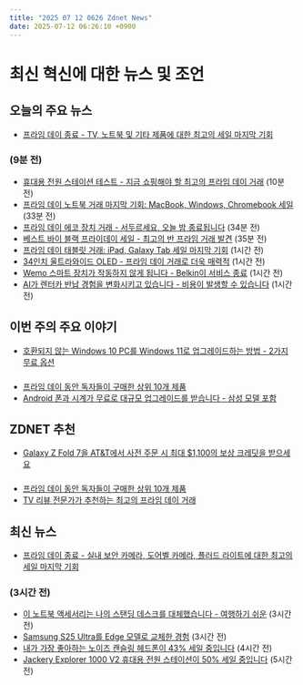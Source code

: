 ```yaml
---
title: "2025 07 12 0626 Zdnet News"
date: 2025-07-12 06:26:10 +0900
---
```


# 최신 혁신에 대한 뉴스 및 조언
## 오늘의 주요 뉴스
- [프라임 데이 종료 - TV, 노트북 및 기타 제품에 대한 최고의 세일 마지막 기회](https://www.zdnet.com/home-and-office/best-amazon-prime-day-deals-live-2025-07-11/)

### (9분 전)
- [휴대용 전원 스테이션 테스트 - 지금 쇼핑해야 할 최고의 프라임 데이 거래](https://www.zdnet.com/home-and-office/energy/best-prime-day-portable-power-station-deals-2025-07-11/) (10분 전)
- [프라임 데이 노트북 거래 마지막 기회: MacBook, Windows, Chromebook 세일](https://www.zdnet.com/article/best-prime-day-laptop-deals-live-2025-07-11/) (33분 전)
- [프라임 데이 에코 장치 거래 - 서두르세요, 오늘 밤 종료됩니다](https://www.zdnet.com/home-and-office/smart-home/best-prime-day-amazon-echo-device-deals-2025-07-10/) (34분 전)
- [베스트 바이 블랙 프라이데이 세일 - 최고의 반 프라임 거래 발견](https://www.zdnet.com/article/best-best-buy-deals-2025-07-11/) (35분 전)
- [프라임 데이 태블릿 거래: iPad, Galaxy Tab 세일 마지막 기회](https://www.zdnet.com/article/best-prime-day-tablet-deals-07-11-2025/) (1시간 전)
- [34인치 울트라와이드 OLED - 프라임 데이 거래로 더욱 매력적](https://www.zdnet.com/home-and-office/this-34-inch-ultrawide-oled-blew-me-away-and-its-prime-day-deal-makes-it-even-better/) (1시간 전)
- [Wemo 스마트 장치가 작동하지 않게 됩니다 - Belkin이 서비스 종료](https://www.zdnet.com/home-and-office/smart-home/your-wemo-smart-devices-are-about-to-get-dumb-as-belkin-pulls-the-plug/) (1시간 전)
- [AI가 렌터카 반납 경험을 변화시키고 있습니다 - 비용이 발생할 수 있습니다](https://www.zdnet.com/article/ai-is-changing-the-rental-car-return-experience-and-it-could-cost-you/) (1시간 전)

## 이번 주의 주요 이야기
- [호환되지 않는 Windows 10 PC를 Windows 11로 업그레이드하는 방법 - 2가지 무료 옵션](https://www.zdnet.com/article/how-to-upgrade-an-incompatible-windows-10-pc-to-windows-11-2-free-options/)

### 
- [프라임 데이 동안 독자들이 구매한 상위 10개 제품](https://www.zdnet.com/article/the-top-10-products-our-readers-bought-for-prime-day-no-1-surprised-us/) 
- [Android 폰과 시계가 무료로 대규모 업그레이드를 받습니다 - 삼성 모델 포함](https://www.zdnet.com/article/your-android-phone-and-watch-are-getting-a-major-upgrade-for-free-samsung-models-included/)

## ZDNET 추천
- [Galaxy Z Fold 7을 AT&T에서 사전 주문 시 최대 $1,100의 보상 크레딧을 받으세요](https://www.zdnet.com/article/get-up-to-1100-trade-in-credit-when-you-preorder-the-galaxy-z-fold-7-at-at-t/)

### 
- [프라임 데이 동안 독자들이 구매한 상위 10개 제품](https://www.zdnet.com/article/the-top-10-products-our-readers-bought-for-amazon-prime-day/) 
- [TV 리뷰 전문가가 추천하는 최고의 프라임 데이 거래](https://www.zdnet.com/home-and-office/home-entertainment/best-prime-day-tv-deals-2025-07-11/)

## 최신 뉴스
- [프라임 데이 종료 - 실내 보안 카메라, 도어벨 카메라, 플러드 라이트에 대한 최고의 세일 마지막 기회](https://www.zdnet.com/home-and-office/smart-home/best-prime-day-security-camera-deals-2025-07-11/)

### (3시간 전)
- [이 노트북 액세서리는 나의 스탠딩 데스크를 대체했습니다 - 여행하기 쉬운](https://www.zdnet.com/article/this-laptop-accessory-has-replaced-standing-desks-for-me-and-its-easy-to-travel-with/) (3시간 전)
- [Samsung S25 Ultra를 Edge 모델로 교체한 경험](https://www.zdnet.com/article/i-replaced-my-samsung-s25-ultra-with-the-edge-model-for-a-month-and-didnt-regret-it/) (3시간 전)
- [내가 가장 좋아하는 노이즈 캔슬링 헤드폰이 43% 세일 중입니다](https://www.zdnet.com/article/my-favorite-noise-canceling-headphones-for-work-and-travel-are-on-sale-for-43-off/) (4시간 전)
- [Jackery Explorer 1000 V2 휴대용 전원 스테이션이 50% 세일 중입니다](https://www.zdnet.com/home-and-office/energy/the-jackery-explorer-1000-v2-portable-power-station-is-50-off-for-prime-day-a-new-low-price/) (5시간 전)